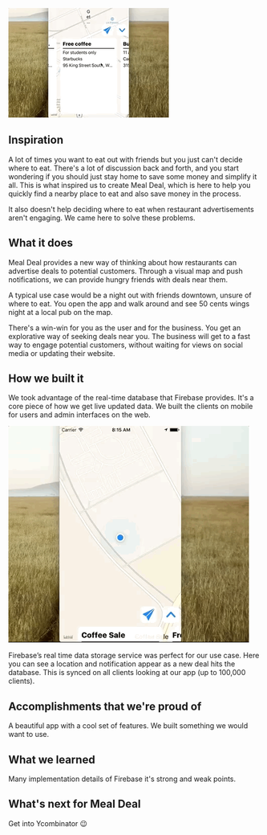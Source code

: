 ![gif](https://raw.githubusercontent.com/BenEmdon/meal-deals/master/overall-low.gif)

## Inspiration
A lot of times you want to eat out with friends but you just can't decide where to eat. There's a lot of discussion back and forth, and you start wondering if you should just stay home to save some money and simplify it all. This is what inspired us to create Meal Deal, which is here to help you quickly find a nearby place to eat and also save money in the process.

It also doesn't help deciding where to eat when restaurant advertisements aren't engaging.
We came here to solve these problems.

## What it does

Meal Deal provides a new way of thinking about how restaurants can advertise deals to potential customers. Through a visual map and push notifications, we can provide hungry friends with deals near them.

A typical use case would be a night out with friends downtown, unsure of where to eat. You open the app and walk around and see 50 cents wings night at a local pub on the map.

There's a win-win for you as the user and for the business. You get an explorative way of seeking deals near you. The business will get to a fast way to engage potential customers, without waiting for views on social media or updating their website.

## How we built it
We took advantage of the real-time database that Firebase provides. It's a core piece of how we get live updated data. We built the clients on mobile for users and admin interfaces on the web.

![realtime](https://raw.githubusercontent.com/BenEmdon/meal-deals/master/realtime-low.gif)

Firebase’s real time data storage service was perfect for our use case. Here you can see a location and notification appear as a new deal hits the database. This is synced on all clients looking at our app (up to 100,000 clients).

## Accomplishments that we're proud of
A beautiful app with a cool set of features. We built something we would want to use.

## What we learned
Many implementation details of Firebase it's strong and weak points.

## What's next for Meal Deal
Get into Ycombinator :wink:
